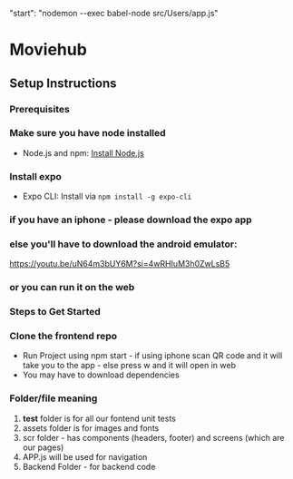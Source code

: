 "start": "nodemon --exec babel-node src/Users/app.js"


# Moviehub

## Setup Instructions

### Prerequisites
### Make sure you have node installed 
- Node.js and npm: [Install Node.js](https://nodejs.org/)
### Install expo 
- Expo CLI: Install via `npm install -g expo-cli`
### if you have an iphone - please download the expo app 
### else you'll have to download the android emulator: 

https://youtu.be/uN64m3bUY6M?si=4wRHIuM3h0ZwLsB5

### or you can run it on the web

### Steps to Get Started

### Clone the frontend repo

   - Run Project using npm start 
    - if using iphone scan QR code and it will take you to the app 
    - else press w and it will open in web
   - You may have to download dependencies 

### Folder/file meaning

 1. __test__ folder is for all our fontend unit tests
 2. assets folder is for images and fonts 
 3. scr folder - has components (headers, footer) and screens (which are our pages)
 4. APP.js will be used for navigation
 5. Backend Folder - for backend code 

